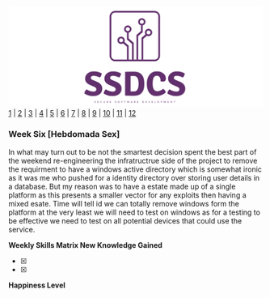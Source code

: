 ![Logo](Images/Logo.png)
[1](/MyPortfolio/SSDCS/Unit01.html) | [2](/MyPortfolio/SSDCS/Unit02.html) | [3](/MyPortfolio/SSDCS/Unit03.html) | [4](/MyPortfolio/SSDCS/Unit04.html) | [5](/MyPortfolio/SSDCS/Unit05.html) | [6](/MyPortfolio/SSDCS/Unit06.html) | [7](/MyPortfolio/SSDCS/Unit07.html) | [8](/MyPortfolio/SSDCS/Unit08.html) | [9](/MyPortfolio/SSDCS/Unit09.html) | [10](/MyPortfolio/SSDCS/Unit10.html) | [11](/MyPortfolio/SSDCS/Unit11.html) | [12](/MyPortfolio/SSDCS/Unit12.html)
### Week Six [Hebdomada Sex]

In what may turn out to be not the smartest decision spent the best part of the weekend re-engineering the infratructrue side of the project to remove the requirment to have a windows active directory which is somewhat ironic as it was me who pushed for a identity directory over storing user details in a database. But my reason was to have a estate made up of a single platform as this presents a smaller vector for any exploits then having a mixed esate. Time will tell id we can totally remove windows form the platform at the very least we will need to test on windows as for a testing to be effective we need to test on all potential devices that could use the service. 

**Weekly Skills Matrix New Knowledge Gained**

- [x] 
- [x] 

**Happiness Level**
